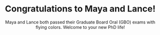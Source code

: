 ---
title: "Congratulations to Maya and Lance!"
subtitle: "Maya and Lance both passed their Graduate Board Oral (GBO) exams with flying colors. Welcome to your new PhD life!"
layout: post
tags: news
published: true
---